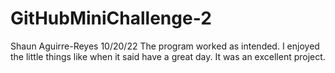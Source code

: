 # GitHubMiniChallenge-2


Shaun Aguirre-Reyes
10/20/22
The program worked as intended.
I enjoyed the little things like when it said have a great day.
It was an excellent project.